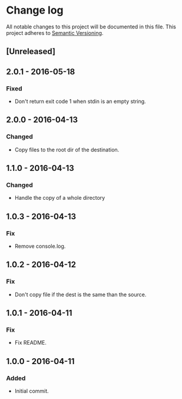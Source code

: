 # Change log

All notable changes to this project will be documented in this file.
This project adheres to [Semantic Versioning](http://semver.org/).

## [Unreleased]

## 2.0.1 - 2016-05-18
### Fixed
  - Don't return exit code 1 when stdin is an empty string.

## 2.0.0 - 2016-04-13
### Changed
  - Copy files to the root dir of the destination.

## 1.1.0 - 2016-04-13
### Changed
  - Handle the copy of a whole directory

## 1.0.3 - 2016-04-13
### Fix
  - Remove console.log.

## 1.0.2 - 2016-04-12
### Fix
  - Don't copy file if the dest is the same than the source.

## 1.0.1 - 2016-04-11
### Fix
  - Fix README.

## 1.0.0 - 2016-04-11
### Added
  - Initial commit.
